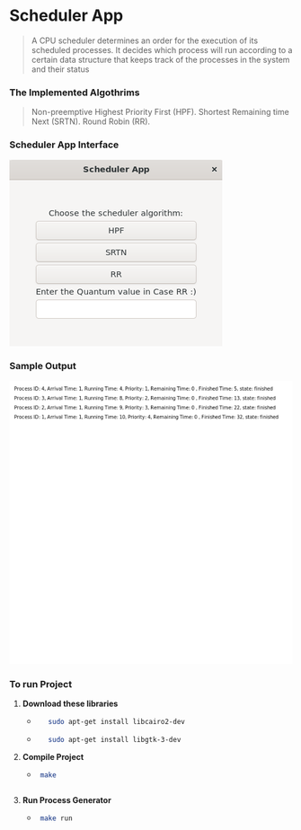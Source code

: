 # **Scheduler App**
> A CPU scheduler determines an order for the execution of its scheduled processes. It decides which process will run according to a certain data structure that keeps track of the processes in the system and their status
### The Implemented Algothrims
> Non-preemptive Highest Priority First (HPF).
>  Shortest Remaining time Next (SRTN).
>   Round Robin (RR).
### Scheduler App Interface
![Image Alt text](images/SchedulerApp.png)

### Sample Output
![Image Alt text](images/output.png)

### To run Project
1. **Download these libraries**

   - ```bash
        sudo apt-get install libcairo2-dev  
     ```
   - ```bash
        sudo apt-get install libgtk-3-dev 
     ```
2. **Compile Project** 
    - ```bash
       make
     ```    
2. **Run Process Generator**
    - ```bash
       make run
     ```    

